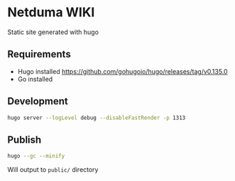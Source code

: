 # Netduma WIKI

Static site generated with hugo

## Requirements

* Hugo installed https://github.com/gohugoio/hugo/releases/tag/v0.135.0
* Go installed

## Development

```bash
hugo server --logLevel debug --disableFastRender -p 1313
```

## Publish

```bash
hugo --gc --minify
```

Will output to `public/` directory